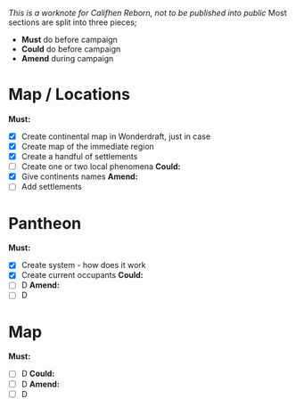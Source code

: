 *This is a worknote for Califhen Reborn, not to be published into public*
Most sections are split into three pieces;
- **Must** do before campaign
- **Could** do before campaign
- **Amend** during campaign
# Map / Locations
**Must:**
- [x] Create continental map in Wonderdraft, just in case
- [x] Create map of the immediate region
- [x] Create a handful of settlements
- [ ] Create one or two local phenomena
**Could:**
- [x] Give continents names
**Amend:**
- [ ] Add settlements
# Pantheon
**Must:**
- [x] Create system - how does it work
- [x] Create current occupants
**Could:**
- [ ] D
**Amend:**
- [ ] D
# Map
**Must:**
- [ ] D
**Could:**
- [ ] D
**Amend:**
- [ ] D